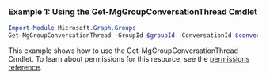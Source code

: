 ### Example 1: Using the Get-MgGroupConversationThread Cmdlet
```powershell
Import-Module Microsoft.Graph.Groups
Get-MgGroupConversationThread -GroupId $groupId -ConversationId $conversationId
```
This example shows how to use the Get-MgGroupConversationThread Cmdlet.
To learn about permissions for this resource, see the [permissions reference](/graph/permissions-reference).
